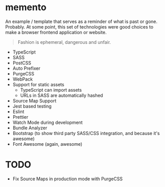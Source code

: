 memento
==

An example / template that serves as a reminder of what is past or gone.
Probably. At some point, this set of technologies were good choices to make a
browser frontend application or website.

> Fashion is ephemeral, dangerous and unfair.

- TypeScript
- SASS
- PostCSS
- Auto Prefixer
- PurgeCSS
- WebPack
- Support for static assets
  - TypeScript can import assets
  - URLs in SASS are automatically hashed
- Source Map Support
- Jest based testing
- Eslint
- Prettier
- Watch Mode during development
- Bundle Analyzer
- Bootstrap (to show third party SASS/CSS integration, and because it's awesome)
- Font Awesome (again, awesome)


TODO
==

- Fix Source Maps in production mode with PurgeCSS
